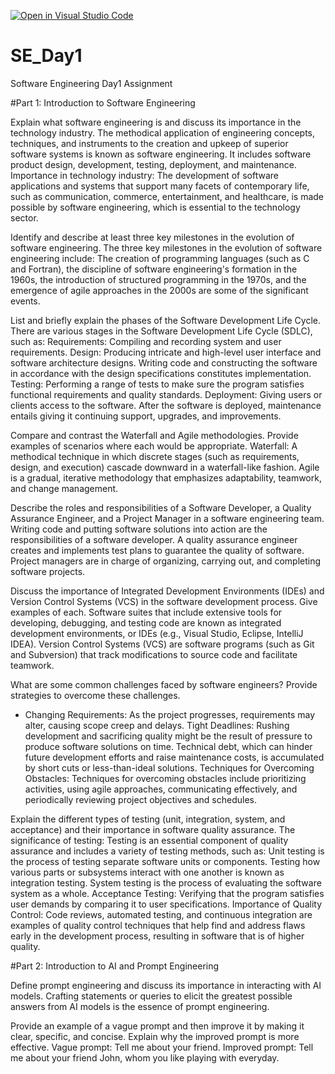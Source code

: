 [![Open in Visual Studio Code](https://classroom.github.com/assets/open-in-vscode-2e0aaae1b6195c2367325f4f02e2d04e9abb55f0b24a779b69b11b9e10269abc.svg)](https://classroom.github.com/online_ide?assignment_repo_id=18385693&assignment_repo_type=AssignmentRepo)
# SE_Day1
Software Engineering Day1 Assignment

#Part 1: Introduction to Software Engineering

Explain what software engineering is and discuss its importance in the technology industry.
The methodical application of engineering concepts, techniques, and instruments to the creation and upkeep of superior software systems is known as software engineering. It includes software product design, development, testing, deployment, and maintenance.
Importance in technology industry: The development of software applications and systems that support many facets of contemporary life, such as communication, commerce, entertainment, and healthcare, is made possible by software engineering, which is essential to the technology sector.

Identify and describe at least three key milestones in the evolution of software engineering.
The three key milestones in the evolution of software engineering include:
The creation of programming languages (such as C and Fortran), the discipline of software engineering's formation in the 1960s, the introduction of structured programming in the 1970s, and the emergence of agile approaches in the 2000s are some of the significant events.


List and briefly explain the phases of the Software Development Life Cycle.
There are various stages in the Software Development Life Cycle (SDLC), such as:
  Requirements: Compiling and recording system and user requirements.
  Design: Producing intricate and high-level user interface and software architecture designs.
  Writing code and constructing the software in accordance with the design specifications constitutes implementation.
  Testing: Performing a range of tests to make sure the program satisfies functional requirements and quality standards.
  Deployment: Giving users or clients access to the software.
  After the software is deployed, maintenance entails giving it continuing support, upgrades, and improvements.


Compare and contrast the Waterfall and Agile methodologies. Provide examples of scenarios where each would be appropriate.
Waterfall: A methodical technique in which discrete stages (such as requirements, design, and execution) cascade downward in a waterfall-like fashion.
  Agile is a gradual, iterative methodology that emphasizes adaptability, teamwork, and change management.

Describe the roles and responsibilities of a Software Developer, a Quality Assurance Engineer, and a Project Manager in a software engineering team.
Writing code and putting software solutions into action are the responsibilities of a software developer.
  A quality assurance engineer creates and implements test plans to guarantee the quality of software.
  Project managers are in charge of organizing, carrying out, and completing software projects.

Discuss the importance of Integrated Development Environments (IDEs) and Version Control Systems (VCS) in the software development process. Give examples of each.
Software suites that include extensive tools for developing, debugging, and testing code are known as integrated development environments, or IDEs (e.g., Visual Studio, Eclipse, IntelliJ IDEA).
  Version Control Systems (VCS) are software programs (such as Git and Subversion) that track modifications to source code and facilitate teamwork.


What are some common challenges faced by software engineers? Provide strategies to overcome these challenges.
- Changing Requirements: As the project progresses, requirements may alter, causing scope creep and delays.
  Tight Deadlines: Rushing development and sacrificing quality might be the result of pressure to produce software solutions on time.
  Technical debt, which can hinder future development efforts and raise maintenance costs, is accumulated by short cuts or less-than-ideal solutions.
Techniques for Overcoming Obstacles: Techniques for overcoming obstacles include prioritizing activities, using agile approaches, communicating effectively, and periodically reviewing project objectives and schedules.

Explain the different types of testing (unit, integration, system, and acceptance) and their importance in software quality assurance.
The significance of testing: Testing is an essential component of quality assurance and includes a variety of testing methods, such as:
  Unit testing is the process of testing separate software units or components.
  Testing how various parts or subsystems interact with one another is known as integration testing.
  System testing is the process of evaluating the software system as a whole.
  Acceptance Testing: Verifying that the program satisfies user demands by comparing it to user specifications.
Importance of Quality Control: Code reviews, automated testing, and continuous integration are examples of quality control techniques that help find and address flaws early in the development process, resulting in software that is of higher quality.

#Part 2: Introduction to AI and Prompt Engineering


Define prompt engineering and discuss its importance in interacting with AI models.
Crafting statements or queries to elicit the greatest possible answers from AI models is the essence of prompt engineering. 

Provide an example of a vague prompt and then improve it by making it clear, specific, and concise. Explain why the improved prompt is more effective.
Vague prompt: Tell me about your friend.
Improved prompt: Tell me about your friend John, whom you like playing with everyday.

